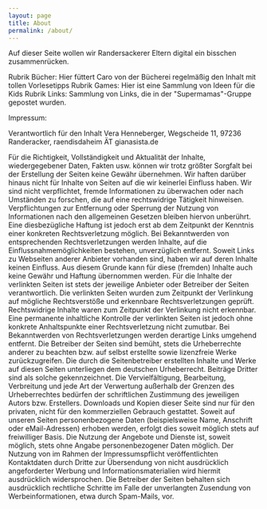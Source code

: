 ```yaml
---
layout: page
title: About
permalink: /about/
---
```


Auf dieser Seite wollen wir Randersackerer Eltern digital ein bisschen zusammenrücken.

Rubrik Bücher: Hier füttert Caro von der Bücherei regelmäßig den Inhalt mit tollen Vorlesetipps
Rubrik Games: Hier ist eine Sammlung von Ideen für die Kids
Rubrik Links: Sammlung von Links, die in der "Supermamas"-Gruppe gepostet wurden.


Impressum:

Verantwortlich für den Inhalt Vera Henneberger, Wegscheide 11, 97236 Randeracker, raendisdaheim ÄT gianasista.de

Für die Richtigkeit, Vollständigkeit und Aktualität der Inhalte, wiedergegebener Daten, Fakten usw. können wir trotz größter Sorgfalt bei der Erstellung der Seiten keine Gewähr übernehmen. Wir haften darüber hinaus nicht für Inhalte von Seiten auf die wir keinerlei Einfluss haben. Wir sind nicht verpflichtet, fremde Informationen zu überwachen oder nach Umständen zu forschen, die auf eine rechtswidrige Tätigkeit hinweisen. Verpflichtungen zur Entfernung oder Sperrung der Nutzung von Informationen nach den allgemeinen Gesetzen bleiben hiervon unberührt. Eine diesbezügliche Haftung ist jedoch erst ab dem Zeitpunkt der Kenntnis einer konkreten Rechtsverletzung möglich. Bei Bekanntwerden von entsprechenden Rechtsverletzungen werden Inhalte, auf die Einflussnahmemöglichkeiten bestehen, unverzüglich entfernt. Soweit Links zu Webseiten anderer Anbieter vorhanden sind, haben wir auf deren Inhalte keinen Einfluss. Aus diesem Grunde kann für diese (fremden) Inhalte auch keine Gewähr und Haftung übernommen werden. Für die Inhalte der verlinkten Seiten ist stets der jeweilige Anbieter oder Betreiber der Seiten verantwortlich. Die verlinkten Seiten wurden zum Zeitpunkt der Verlinkung auf mögliche Rechtsverstöße und erkennbare Rechtsverletzungen geprüft. Rechtswidrige Inhalte waren zum Zeitpunkt der Verlinkung nicht erkennbar. Eine permanente inhaltliche Kontrolle der verlinkten Seiten ist jedoch ohne konkrete Anhaltspunkte einer Rechtsverletzung nicht zumutbar. Bei Bekanntwerden von Rechtsverletzungen werden derartige Links umgehend entfernt.
Die Betreiber der Seiten sind bemüht, stets die Urheberrechte anderer zu beachten bzw. auf selbst erstellte sowie lizenzfreie Werke zurückzugreifen. Die durch die Seitenbetreiber erstellten Inhalte und Werke auf diesen Seiten unterliegen dem deutschen Urheberrecht. Beiträge Dritter sind als solche gekennzeichnet. Die Vervielfältigung, Bearbeitung, Verbreitung und jede Art der Verwertung außerhalb der Grenzen des Urheberrechtes bedürfen der schriftlichen Zustimmung des jeweiligen Autors bzw. Erstellers. Downloads und Kopien dieser Seite sind nur für den privaten, nicht für den kommerziellen Gebrauch gestattet. Soweit auf unseren Seiten personenbezogene Daten (beispielsweise Name, Anschrift oder eMail-Adressen) erhoben werden, erfolgt dies soweit möglich stets auf freiwilliger Basis. Die Nutzung der Angebote und Dienste ist, soweit möglich, stets ohne Angabe personenbezogener Daten möglich. Der Nutzung von im Rahmen der Impressumspflicht veröffentlichten Kontaktdaten durch Dritte zur Übersendung von nicht ausdrücklich angeforderter Werbung und Informationsmaterialien wird hiermit ausdrücklich widersprochen. Die Betreiber der Seiten behalten sich ausdrücklich rechtliche Schritte im Falle der unverlangten Zusendung von Werbeinformationen, etwa durch Spam-Mails, vor.
